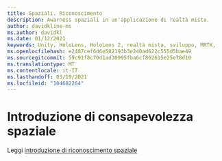 ```yaml
---
title: Spaziali. Riconoscimento
description: Awarness spaziali in un'applicazione di realtà mista.
author: davidkline-ms
ms.author: davidkl
ms.date: 01/12/2021
keywords: Unity, HoloLens, HoloLens 2, realtà mista, sviluppo, MRTK,
ms.openlocfilehash: e2487cef6d6e582193b3e240ad622c555d5bae49
ms.sourcegitcommit: 59c91f8c70d1ad30995fba6cf862615e25e78d10
ms.translationtype: MT
ms.contentlocale: it-IT
ms.lasthandoff: 03/19/2021
ms.locfileid: "104682264"
---
```

# <a name="spatial-awareness-getting-started"></a>Introduzione di consapevolezza spaziale

Leggi [introduzione di riconoscimento spaziale](../features/spatial-awareness/spatial-awareness-getting-started.md)
